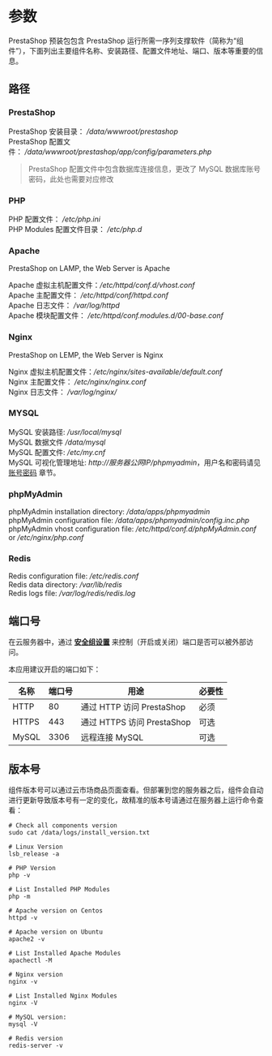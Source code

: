 # 参数

PrestaShop 预装包包含 PrestaShop 运行所需一序列支撑软件（简称为“组件”），下面列出主要组件名称、安装路径、配置文件地址、端口、版本等重要的信息。

## 路径

### PrestaShop

PrestaShop 安装目录： */data/wwwroot/prestashop*  
PrestaShop 配置文件： */data/wwwroot/prestashop/app/config/parameters.php*  

> PrestaShop 配置文件中包含数据库连接信息，更改了 MySQL 数据库账号密码，此处也需要对应修改

### PHP

PHP 配置文件： */etc/php.ini*  
PHP Modules 配置文件目录： */etc/php.d*

### Apache

PrestaShop on LAMP, the Web Server is Apache  

Apache 虚拟主机配置文件：*/etc/httpd/conf.d/vhost.conf*  
Apache 主配置文件： */etc/httpd/conf/httpd.conf*  
Apache 日志文件： */var/log/httpd*  
Apache 模块配置文件： */etc/httpd/conf.modules.d/00-base.conf*

### Nginx

PrestaShop on LEMP, the Web Server is Nginx  

Nginx 虚拟主机配置文件：*/etc/nginx/sites-available/default.conf*  
Nginx 主配置文件： */etc/nginx/nginx.conf*  
Nginx 日志文件： */var/log/nginx/*

### MYSQL

MySQL 安装路径: */usr/local/mysql*  
MySQL 数据文件 */data/mysql*  
MySQL 配置文件: */etc/my.cnf*    
MySQL 可视化管理地址: *http://服务器公网IP/phpmyadmin*，用户名和密码请见 [账号密码](/zh/stack-accounts.md) 章节。

### phpMyAdmin

phpMyAdmin installation directory: */data/apps/phpmyadmin*  
phpMyAdmin configuration file: */data/apps/phpmyadmin/config.inc.php*   
phpMyAdmin vhost configuration file: */etc/httpd/conf.d/phpMyAdmin.conf* or */etc/nginx/php.conf*  

### Redis

Redis configuration file: */etc/redis.conf*  
Redis data directory: */var/lib/redis*  
Redis logs file: */var/log/redis/redis.log*


## 端口号

在云服务器中，通过 **[安全组设置](https://support.websoft9.com/docs/faq/zh/tech-instance.html)** 来控制（开启或关闭）端口是否可以被外部访问。 

本应用建议开启的端口如下：

| 名称 | 端口号 | 用途 |  必要性 |
| --- | --- | --- | --- |
| HTTP | 80 | 通过 HTTP 访问 PrestaShop | 必须 |
| HTTPS | 443 | 通过 HTTPS 访问 PrestaShop | 可选 |
| MySQL | 3306 | 远程连接 MySQL | 可选 |

## 版本号

组件版本号可以通过云市场商品页面查看。但部署到您的服务器之后，组件会自动进行更新导致版本号有一定的变化，故精准的版本号请通过在服务器上运行命令查看：

```shell
# Check all components version
sudo cat /data/logs/install_version.txt

# Linux Version
lsb_release -a

# PHP Version
php -v

# List Installed PHP Modules
php -m

# Apache version on Centos
httpd -v

# Apache version on Ubuntu
apache2 -v

# List Installed Apache Modules
apachectl -M

# Nginx version
nginx -v

# List Installed Nginx Modules
nginx -V

# MySQL version:
mysql -V

# Redis version
redis-server -v
```